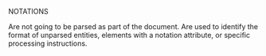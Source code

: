 NOTATIONS

Are not going to be parsed as part of the document.
Are used to identify the format of unparsed entities,
elements with a notation attribute,
or specific processing instructions.

<!NOTATION name SYSTEM "external_id">